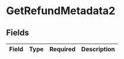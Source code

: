 # GetRefundMetadata2


## Fields

| Field       | Type        | Required    | Description |
| ----------- | ----------- | ----------- | ----------- |